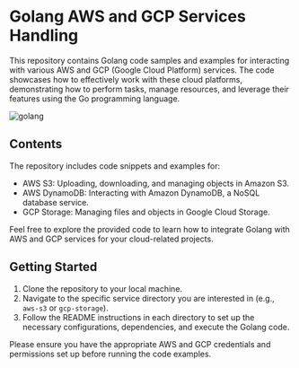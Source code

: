 # Golang AWS and GCP Services Handling

This repository contains Golang code samples and examples for interacting with various AWS and GCP (Google Cloud Platform) services. The code showcases how to effectively work with these cloud platforms, demonstrating how to perform tasks, manage resources, and leverage their features using the Go programming language.

![golang](https://fgp.dev/static/media/GolangDevelopmentBanner.aba7a1d6.jpg)

## Contents

The repository includes code snippets and examples for:

- AWS S3: Uploading, downloading, and managing objects in Amazon S3.
- AWS DynamoDB: Interacting with Amazon DynamoDB, a NoSQL database service.
- GCP Storage: Managing files and objects in Google Cloud Storage.

Feel free to explore the provided code to learn how to integrate Golang with AWS and GCP services for your cloud-related projects.

## Getting Started

1. Clone the repository to your local machine.
2. Navigate to the specific service directory you are interested in (e.g., `aws-s3` or `gcp-storage`).
3. Follow the README instructions in each directory to set up the necessary configurations, dependencies, and execute the Golang code.

Please ensure you have the appropriate AWS and GCP credentials and permissions set up before running the code examples.

